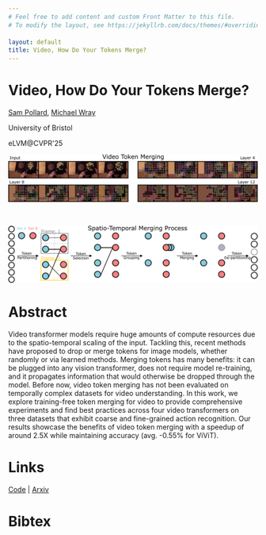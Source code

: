 ```yaml
---
# Feel free to add content and custom Front Matter to this file.
# To modify the layout, see https://jekyllrb.com/docs/themes/#overriding-theme-defaults

layout: default
title: Video, How Do Your Tokens Merge?
---
```


# Video, How Do Your Tokens Merge?

[Sam Pollard](https://sjpollard.github.io), [Michael Wray](https://mwray.github.io)

University of Bristol

eLVM@CVPR'25


![Intro](assets/intro.png)

<br>

![Method](assets/method.png)

# Abstract

Video transformer models require huge amounts of compute resources due to the spatio-temporal scaling of the input. Tackling this, recent methods have proposed to drop or merge tokens for image models, whether randomly or via learned methods. Merging tokens has many benefits: it can be plugged into any vision transformer, does not require model re-training, and it propagates information that would otherwise be dropped through the model. Before now, video token merging has not been evaluated on temporally complex datasets for video understanding. In this work, we explore training-free token merging for video to provide comprehensive experiments and find best practices across four video transformers on three datasets that exhibit coarse and fine-grained action recognition. Our results showcase the benefits of video token merging with a speedup of around 2.5X while maintaining accuracy (avg. -0.55% for ViViT).

# Links
[Code](https://github.com/sjpollard/video-how-do-your-tokens-merge) | [Arxiv]()

# Bibtex

```

```
